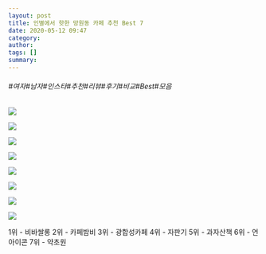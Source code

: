 ```yaml
---
layout: post
title: 인별에서 핫한 망원동 카페 추천 Best 7
date: 2020-05-12 09:47
category: 
author: 
tags: []
summary: 
---
```


###### #여자#남자#인스타#추천#리뷰#후기#비교#Best#모음

  
![](https://img1.daumcdn.net/thumb/R720x0/?fname=https%3A%2F%2Ft1.daumcdn.net%2Fliveboard%2Fpotenshop%2Fe2a99ce0ecb9431ebbf17b9e26c6509e.JPG)

![](https://img1.daumcdn.net/thumb/R720x0/?fname=https%3A%2F%2Ft1.daumcdn.net%2Fliveboard%2Fpotenshop%2Fc833a834b34f4e8fa0c0ed82c9cab620.JPG)

![](https://img1.daumcdn.net/thumb/R720x0/?fname=https%3A%2F%2Ft1.daumcdn.net%2Fliveboard%2Fpotenshop%2Facfbe44a73cf4f3f89e536fee3082db6.JPG)

![](https://img1.daumcdn.net/thumb/R720x0/?fname=https%3A%2F%2Ft1.daumcdn.net%2Fliveboard%2Fpotenshop%2Ff5d03b352f9e426abfa421f3faa32c69.JPG)

![](https://img1.daumcdn.net/thumb/R720x0/?fname=https%3A%2F%2Ft1.daumcdn.net%2Fliveboard%2Fpotenshop%2F6cd83459ef1b40e5a13d588eefbbaeb8.JPG)

![](https://img1.daumcdn.net/thumb/R720x0/?fname=https%3A%2F%2Ft1.daumcdn.net%2Fliveboard%2Fpotenshop%2Ffc8cfe269a324811b0eda37e06f0ee1d.JPG)

![](https://img1.daumcdn.net/thumb/R720x0/?fname=https%3A%2F%2Ft1.daumcdn.net%2Fliveboard%2Fpotenshop%2Fbf7e2859d9204cc4b4069483d3595f3c.JPG)

![](https://img1.daumcdn.net/thumb/R720x0/?fname=https%3A%2F%2Ft1.daumcdn.net%2Fliveboard%2Fpotenshop%2F3d4aad461f5a4a3b8168ebc85c7fe4aa.JPG)

1위 - 비바쌀롱
2위 - 카페밤비
3위 - 광합성카페
4위 - 자판기
5위 - 과자산책
6위 - 언아이콘
7위 - 약초원